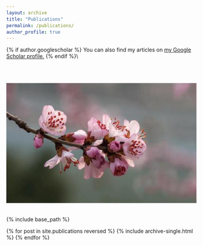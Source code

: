 ```yaml
---
layout: archive
title: "Publications"
permalink: /publications/
author_profile: true
---
```


{% if author.googlescholar %}
  You can also find my articles on <u><a href="{{author.googlescholar}}">my Google Scholar profile</a>.</u>
{% endif %}\

<br>
<br>

![flower](/images/1.png)

<br>
{% include base_path %}

{% for post in site.publications reversed %}
  {% include archive-single.html %}
{% endfor %}
